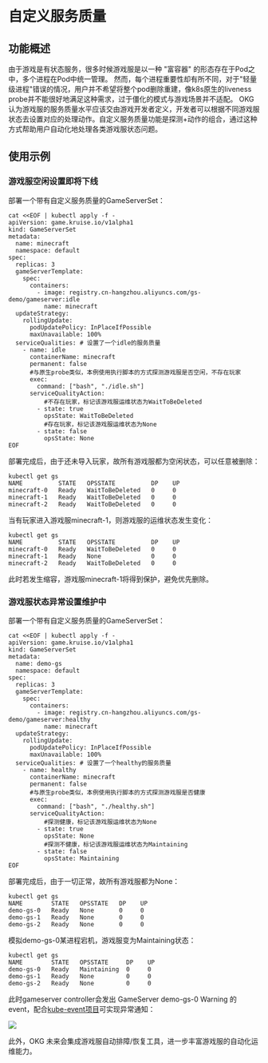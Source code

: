 # 自定义服务质量
## 功能概述

由于游戏是有状态服务，很多时候游戏服是以一种 "富容器" 的形态存在于Pod之中，多个进程在Pod中统一管理。
然而，每个进程重要性却有所不同，对于"轻量级进程"错误的情况，用户并不希望将整个pod删除重建，像k8s原生的liveness probe并不能很好地满足这种需求，过于僵化的模式与游戏场景并不适配。
OKG 认为游戏服的服务质量水平应该交由游戏开发者定义，开发者可以根据不同游戏服状态去设置对应的处理动作。自定义服务质量功能是探测+动作的组合，通过这种方式帮助用户自动化地处理各类游戏服状态问题。

## 使用示例

### 游戏服空闲设置即将下线

部署一个带有自定义服务质量的GameServerSet：
```shell
cat <<EOF | kubectl apply -f -
apiVersion: game.kruise.io/v1alpha1
kind: GameServerSet
metadata:
  name: minecraft
  namespace: default
spec:
  replicas: 3
  gameServerTemplate:
    spec:
      containers:
        - image: registry.cn-hangzhou.aliyuncs.com/gs-demo/gameserver:idle
          name: minecraft
  updateStrategy:
    rollingUpdate:
      podUpdatePolicy: InPlaceIfPossible
      maxUnavailable: 100%
  serviceQualities: # 设置了一个idle的服务质量
    - name: idle
      containerName: minecraft
      permanent: false
      #与原生probe类似，本例使用执行脚本的方式探测游戏服是否空闲，不存在玩家
      exec:
        command: ["bash", "./idle.sh"]
      serviceQualityAction:
          #不存在玩家，标记该游戏服运维状态为WaitToBeDeleted
        - state: true
          opsState: WaitToBeDeleted
          #存在玩家，标记该游戏服运维状态为None
        - state: false
          opsState: None
EOF
```

部署完成后，由于还未导入玩家，故所有游戏服都为空闲状态，可以任意被删除：
```shell
kubectl get gs
NAME          STATE   OPSSTATE          DP    UP
minecraft-0   Ready   WaitToBeDeleted   0     0
minecraft-1   Ready   WaitToBeDeleted   0     0
minecraft-2   Ready   WaitToBeDeleted   0     0
```

当有玩家进入游戏服minecraft-1，则游戏服的运维状态发生变化：
```shell
kubectl get gs
NAME          STATE   OPSSTATE          DP    UP
minecraft-0   Ready   WaitToBeDeleted   0     0
minecraft-1   Ready   None              0     0
minecraft-2   Ready   WaitToBeDeleted   0     0
```

此时若发生缩容，游戏服minecraft-1将得到保护，避免优先删除。

### 游戏服状态异常设置维护中

部署一个带有自定义服务质量的GameServerSet：
```shell
cat <<EOF | kubectl apply -f -
apiVersion: game.kruise.io/v1alpha1
kind: GameServerSet
metadata:
  name: demo-gs
  namespace: default
spec:
  replicas: 3
  gameServerTemplate:
    spec:
      containers:
        - image: registry.cn-hangzhou.aliyuncs.com/gs-demo/gameserver:healthy
          name: minecraft
  updateStrategy:
    rollingUpdate:
      podUpdatePolicy: InPlaceIfPossible
      maxUnavailable: 100%
  serviceQualities: # 设置了一个healthy的服务质量
    - name: healthy
      containerName: minecraft
      permanent: false
      #与原生probe类似，本例使用执行脚本的方式探测游戏服是否健康
      exec:
        command: ["bash", "./healthy.sh"]
      serviceQualityAction:
          #探测健康，标记该游戏服运维状态为None
        - state: true
          opsState: None
          #探测不健康，标记该游戏服运维状态为Maintaining
        - state: false
          opsState: Maintaining
EOF
```

部署完成后，由于一切正常，故所有游戏服都为None：
```shell
kubectl get gs
NAME        STATE   OPSSTATE   DP    UP
demo-gs-0   Ready   None       0     0
demo-gs-1   Ready   None       0     0
demo-gs-2   Ready   None       0     0
```

模拟demo-gs-0某进程宕机，游戏服变为Maintaining状态：
```shell
kubectl get gs
NAME        STATE   OPSSTATE     DP    UP
demo-gs-0   Ready   Maintaining  0     0
demo-gs-1   Ready   None         0     0
demo-gs-2   Ready   None         0     0
```

此时gameserver controller会发出 GameServer demo-gs-0 Warning 的 event，配合[kube-event项目](https://github.com/AliyunContainerService/kube-eventer)可实现异常通知：

![](/img/kruisegame/user-manuals/warning-ding.png)

此外，OKG 未来会集成游戏服自动排障/恢复工具，进一步丰富游戏服的自动化运维能力。